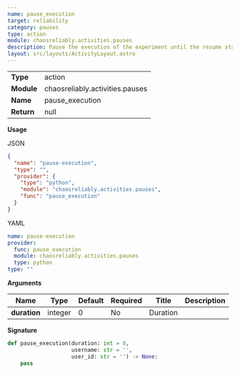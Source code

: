 ```yaml
---
name: pause_execution
target: reliability
category: pauses
type: action
module: chaosreliably.activities.pauses
description: Pause the execution of the experiment until the resume state has been received.
layout: src/layouts/ActivityLayout.astro
---
```


|            |                                 |
| ---------- | ------------------------------- |
| **Type**   | action                          |
| **Module** | chaosreliably.activities.pauses |
| **Name**   | pause_execution                 |
| **Return** | null                            |

**Usage**

JSON

```json
{
  "name": "pause-execution",
  "type": "",
  "provider": {
    "type": "python",
    "module": "chaosreliably.activities.pauses",
    "func": "pause_execution"
  }
}
```

YAML

```yaml
name: pause-execution
provider:
  func: pause_execution
  module: chaosreliably.activities.pauses
  type: python
type: ""
```

**Arguments**

| Name         | Type    | Default | Required | Title    | Description |
| ------------ | ------- | ------- | -------- | -------- | ----------- |
| **duration** | integer | 0       | No       | Duration |             |

**Signature**

```python
def pause_execution(duration: int = 0,
                    username: str = '',
                    user_id: str = '') -> None:
    pass

```
